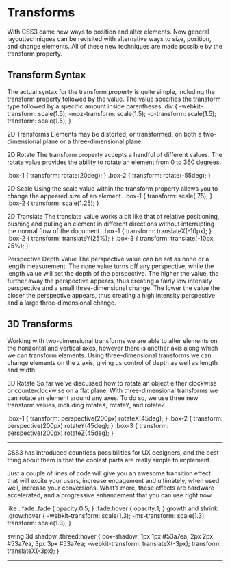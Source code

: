 # Transforms


With CSS3 came new ways to position and alter elements. Now general layouttechniques
can be revisited with alternative ways to size, position, and change elements.
All of these new techniques are made possible by the transform property.

## Transform Syntax

The actual syntax for the transform property is quite simple, including the transform
property followed by the value. The value specifies the transform type followed by 
a specific amount inside parentheses.
div {
  -webkit-transform: scale(1.5);
     -moz-transform: scale(1.5);
       -o-transform: scale(1.5);
          transform: scale(1.5);
}


2D Transforms
Elements may be distorted, or transformed, on both a two-dimensional plane or a three-dimensional plane.

2D Rotate
The transform property accepts a handful of different values. The rotate value provides the ability 
to rotate an element from 0 to 360 degrees.

.box-1 {
  transform: rotate(20deg);
}
.box-2 {
  transform: rotate(-55deg);
}

2D Scale
Using the scale value within the transform property allows you to change the appeared size of an element. 
.box-1 {
  transform: scale(.75);
}
.box-2 {
  transform: scale(1.25);
}

              
2D Translate
The translate value works a bit like that of relative positioning, pushing and pulling an 
element in different directions without interrupting the normal flow of the document.
.box-1 {
  transform: translateX(-10px);
}
.box-2 {
  transform: translateY(25%);
}
.box-3 {
  transform: translate(-10px, 25%);
}

Perspective Depth Value
The perspective value can be set as none or a length measurement. The none value turns off any perspective, 
while the length value will set the depth of the perspective. The higher the value, the further away the 
perspective appears, thus creating a fairly low intensity perspective and a small three-dimensional change.
The lower the value the closer the perspective appears, thus creating a high intensity perspective 
and a large three-dimensional change.


## 3D Transforms
Working with two-dimensional transforms we are able to alter elements on the horizontal and vertical axes, however
there is another axis along which we can transform elements. Using three-dimensional transforms we can 
change elements on the z axis, giving us control of depth as well as length and width.

3D Rotate
So far we’ve discussed how to rotate an object either clockwise or counterclockwise on a flat plane.
With three-dimensional transforms we can rotate an element around any axes. To do so, 
we use three new transform values, including rotateX, rotateY, and rotateZ.


.box-1 {
  transform: perspective(200px) rotateX(45deg);
}
.box-2 {
  transform: perspective(200px) rotateY(45deg);
}
.box-3 {
  transform: perspective(200px) rotateZ(45deg);
}
___________________________________________________________________________________________________________________________________________________

CSS3 has introduced countless possibilities for UX designers, and the best thing about them is that the coolest parts are really simple to implement.

Just a couple of lines of code will give you an awesome transition effect that will excite your users, increase engagement and ultimately, when used well, 
increase your conversions. What’s more, these effects are hardware accelerated, and a progressive enhancement that you can use right now.

like : 
fade 
.fade
{
        opacity:0.5;
}
.fade:hover
{
        opacity:1;
}
growth and shrink
.grow:hover
{
        -webkit-transform: scale(1.3);
        -ms-transform: scale(1.3);
        transform: scale(1.3);
}

swing 
3d shadow
.threed:hover
{
        box-shadow:
                1px 1px #53a7ea,
                2px 2px #53a7ea,
                3px 3px #53a7ea;
        -webkit-transform: translateX(-3px);
        transform: translateX(-3px);
}

____________________________________________________________________________________________________________________________________________________________



















































